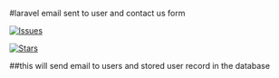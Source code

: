 #laravel email sent to user and contact us form

[![Issues](https://img.shields.io/github/issues/asimzareen_pkg/sendmail?style=flat-square)](https://github.com/asimzareen_pkg/sendmail/issues)


[![Stars](https://img.shields.io/github/issues/asimzareen_pkg/sendmail?style=flat-square)](https://github.com/asimzareen_pkg/sendmail/stargazers)


##this will send email to users and stored user record in the database